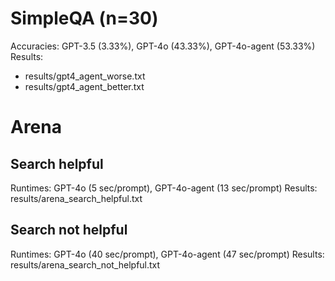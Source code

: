 # SimpleQA (n=30)
Accuracies: GPT-3.5 (3.33%), GPT-4o (43.33%), GPT-4o-agent (53.33%)
Results:
* results/gpt4_agent_worse.txt
* results/gpt4_agent_better.txt

# Arena
## Search helpful
Runtimes: GPT-4o (5 sec/prompt), GPT-4o-agent (13 sec/prompt)
Results: results/arena_search_helpful.txt

## Search not helpful
Runtimes: GPT-4o (40 sec/prompt), GPT-4o-agent (47 sec/prompt)
Results: results/arena_search_not_helpful.txt

